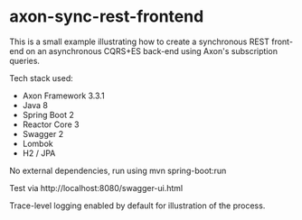 # axon-sync-rest-frontend
This is a small example illustrating how to create a synchronous REST front-end on an asynchronous CQRS+ES back-end using
Axon's subscription queries.

Tech stack used:
* Axon Framework 3.3.1
* Java 8
* Spring Boot 2
* Reactor Core 3
* Swagger 2
* Lombok
* H2 / JPA

No external dependencies, run using mvn spring-boot:run

Test via http://localhost:8080/swagger-ui.html

Trace-level logging enabled by default for illustration of the process.